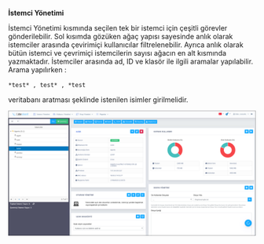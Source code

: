 **İstemci Yönetimi**

İstemci Yönetimi kısmında seçilen tek bir istemci için çeşitli görevler gönderilebilir. Sol kısımda gözüken ağaç yapısı 
sayesinde anlık olarak istemciler arasında çevirimiçi kullanıcılar  filtrelenebilir. Ayrıca anlık olarak bütün istemci ve 
çevrimiçi istemcilerin sayısı ağacın en alt kısmında yazmaktadır. İstemciler arasında ad, ID ve klasör ile ilgili 
aramalar yapılabilir. Arama yapılırken : 

    *test* , test* , *test

veritabanı aratması şeklinde istenilen isimler girilmelidir.

![Anlık Mesaj](../computer_management/istemciyonetimi.png)